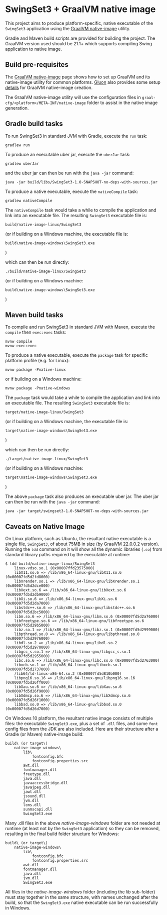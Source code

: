 # SwingSet3 + GraalVM native image

This project aims to produce platform-specific, native executable of the `SwingSet3` application
using the [GraalVM native-image](https://www.graalvm.org/reference-manual/native-image) utility.

Gradle and Maven build scripts are provided for building the project. The GraalVM version used
should be 21.1+ which supports compiling Swing application to native image.

## Build pre-requisites

The [GraalVM native-image](https://www.graalvm.org/reference-manual/native-image) page
shows how to set up GraalVM and its native-image utility for common platforms.
[Gluon](https://gluonhq.com/) also provides some setup [details](https://docs.gluonhq.com/#_platforms)
for GraalVM native-image creation.

The GraalVM native-image utility will use the configuration files in
`graal-cfg/<platform>/META-INF/native-image` folder to assist in the native image generation.

## Gradle build tasks

To run SwingSet3 in standard JVM with Gradle, execute the `run` task:

	gradlew run

To produce an executable uber jar, execute the `uberJar` task:

	gradlew uberJar

and the uber jar can then be run with the `java -jar` command:

	java -jar build/libs/SwingSet3-1.0-SNAPSHOT-no-deps-with-sources.jar

To produce a native executable, execute the `nativeCompile` task:

	gradlew nativeCompile

The `nativeCompile` task would take a while to compile the application and link into an executable file.
The resulting `SwingSet3` executable file is:

	build/native-image-linux/SwingSet3

(or if building on a Windows machine, the executable file is:

	build\native-image-windows\SwingSet3.exe

)

which can then be run directly:

	./build/native-image-linux/SwingSet3

(or if building on a Windows machine:

	build\native-image-windows\SwingSet3.exe

)

## Maven build tasks

To compile and run SwingSet3 in standard JVM with Maven, execute the
`compile` then `exec:exec` tasks:

	mvnw compile
	mvnw exec:exec

To produce a native executable, execute the `package` task for specific platform
profile (e.g. for Linux):

	mvnw package -Pnative-linux

or if building on a Windows machine:

	mvnw package -Pnative-windows

The `package` task would take a while to compile the application and link into an executable file.
The resulting `SwingSet3` executable file is:

	target/native-image-linux/SwingSet3

(or if building on a Windows machine, the executable file is:

	target\native-image-windows\SwingSet3.exe

)

which can then be run directly:

	./target/native-image-linux/SwingSet3

(or if building on a Windows machine:

	target\native-image-windows\SwingSet3.exe

)

The above `package` task also produces an executable uber jar.
The uber jar can then be run with the `java -jar` command:

	java -jar target/swingset3-1.0-SNAPSHOT-no-deps-with-sources.jar

## Caveats on Native Image

On Linux platform, such as Ubuntu, the resultant native executable is a single file, `SwingSet3`,
of about 75MB in size (by GraalVM 22.0.0.2 version). Running the `ldd` command on it will show
all the dynamic libraries (`.so`) from standard library paths required by the executable at runtime:

	$ ldd build/native-image-linux/SwingSet3
	    linux-vdso.so.1 (0x00007ffd23575000)
	    libX11.so.6 => /lib/x86_64-linux-gnu/libX11.so.6 (0x00007fd5d2fd8000)
	    libXrender.so.1 => /lib/x86_64-linux-gnu/libXrender.so.1 (0x00007fd5d2dce000)
	    libXext.so.6 => /lib/x86_64-linux-gnu/libXext.so.6 (0x00007fd5d2db9000)
	    libXi.so.6 => /lib/x86_64-linux-gnu/libXi.so.6 (0x00007fd5d2da7000)
	    libstdc++.so.6 => /lib/x86_64-linux-gnu/libstdc++.so.6 (0x00007fd5d2bc5000)
	    libm.so.6 => /lib/x86_64-linux-gnu/libm.so.6 (0x00007fd5d2a76000)
	    libfreetype.so.6 => /lib/x86_64-linux-gnu/libfreetype.so.6 (0x00007fd5d29b5000)
	    libz.so.1 => /lib/x86_64-linux-gnu/libz.so.1 (0x00007fd5d2999000)
	    libpthread.so.0 => /lib/x86_64-linux-gnu/libpthread.so.0 (0x00007fd5d2976000)
	    libdl.so.2 => /lib/x86_64-linux-gnu/libdl.so.2 (0x00007fd5d2970000)
	    libgcc_s.so.1 => /lib/x86_64-linux-gnu/libgcc_s.so.1 (0x00007fd5d2955000)
	    libc.so.6 => /lib/x86_64-linux-gnu/libc.so.6 (0x00007fd5d2763000)
	    libxcb.so.1 => /lib/x86_64-linux-gnu/libxcb.so.1 (0x00007fd5d2737000)
	    /lib64/ld-linux-x86-64.so.2 (0x00007fd5d810b000)
	    libpng16.so.16 => /lib/x86_64-linux-gnu/libpng16.so.16 (0x00007fd5d26ff000)
	    libXau.so.6 => /lib/x86_64-linux-gnu/libXau.so.6 (0x00007fd5d26f9000)
	    libXdmcp.so.6 => /lib/x86_64-linux-gnu/libXdmcp.so.6 (0x00007fd5d26f1000)
	    libbsd.so.0 => /lib/x86_64-linux-gnu/libbsd.so.0 (0x00007fd5d26d7000)

On Windows 10 platform, the resultant native image consists of multiple files: the executable
`SwingSet3.exe`, plus a set of `.dll` files, and some `font` config files from the JDK are also
included. Here are their structure after a Gradle (or Maven) native-image build:

	build\ (or target\)
	    native-image-windows\
	        lib\
	            fontconfig.bfc
	            fontconfig.properties.src
	        awt.dll
	        fontmanager.dll
	        freetype.dll
	        java.dll
	        javaaccessbridge.dll
	        javajpeg.dll
	        jawt.dll
	        jsound.dll
	        jvm.dll
	        lcms.dll
	        sunmscapi.dll
	        SwingSet3.exe

Many .dll files in the above *native-image-windows* folder are not needed at runtime
(at least not by the `SwingSet3` application) so they can be removed, resulting in the
final build folder structure for Windows:

	build\ (or target\)
	    native-image-windows\
	        lib\
	            fontconfig.bfc
	            fontconfig.properties.src
	        awt.dll
	        fontmanager.dll
	        java.dll
	        jvm.dll
	        SwingSet3.exe

All files in the *native-image-windows* folder (including the *lib* sub-folder) must stay together
in the same structure, with names unchanged after the build, so that the `SwingSet3.exe` native
executable can be run successfully in Windows.

